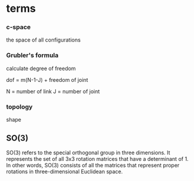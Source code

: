 # terms

### c-space

the space of all configurations

### Grubler's formula

calculate degree of freedom

dof = m(N-1-J) + freedom of joint

N = number of link
J = number of joint

### topology

shape

## SO(3)

SO(3) refers to the special orthogonal group in three dimensions. It represents the set of all 3x3 rotation matrices that have a determinant of 1. In other words, SO(3) consists of all the matrices that represent proper rotations in three-dimensional Euclidean space.
